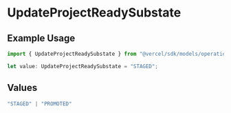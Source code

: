 # UpdateProjectReadySubstate

## Example Usage

```typescript
import { UpdateProjectReadySubstate } from "@vercel/sdk/models/operations/updateproject.js";

let value: UpdateProjectReadySubstate = "STAGED";
```

## Values

```typescript
"STAGED" | "PROMOTED"
```